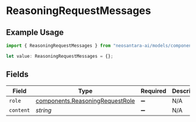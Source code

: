 # ReasoningRequestMessages

## Example Usage

```typescript
import { ReasoningRequestMessages } from "neosantara-ai/models/components";

let value: ReasoningRequestMessages = {};
```

## Fields

| Field                                                                              | Type                                                                               | Required                                                                           | Description                                                                        |
| ---------------------------------------------------------------------------------- | ---------------------------------------------------------------------------------- | ---------------------------------------------------------------------------------- | ---------------------------------------------------------------------------------- |
| `role`                                                                             | [components.ReasoningRequestRole](../../models/components/reasoningrequestrole.md) | :heavy_minus_sign:                                                                 | N/A                                                                                |
| `content`                                                                          | *string*                                                                           | :heavy_minus_sign:                                                                 | N/A                                                                                |